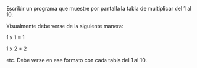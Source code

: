 Escribir un programa que muestre por pantalla la tabla de multiplicar del 1 al 10.

Visualmente debe verse de la siguiente manera:

1 x 1 = 1

1 x 2 = 2

etc. Debe verse en ese formato con cada tabla del 1 al 10. 